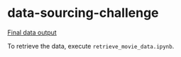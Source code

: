 # data-sourcing-challenge

[Final data output](./output/retrieved_movie_data.csv)

To retrieve the data, execute `retrieve_movie_data.ipynb`.